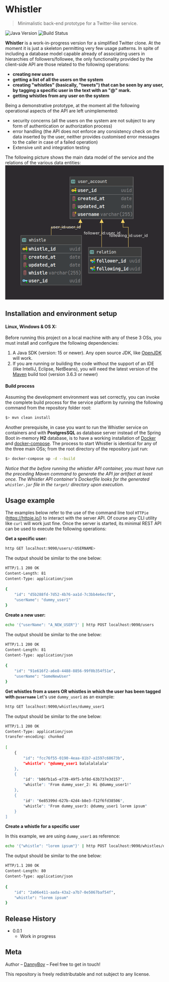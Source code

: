 # Whistler

> Minimalistic back-end prototype for a Twitter-like service.

![Java Version][java-image]
![Build Status][spring-image]

**Whistler** is a work-in-progress version for a simplified Twitter clone. At the moment it is just a skeleton
permitting very few usage patterns. In spite of including a database model capable already of associating
users in hierarchies of followers/followee, the only functionality provided by the client-side API are those
related to the following operations:

- **creating new users**
- **getting a list of all the users on the system**
- **creating "whistles" (basically, "tweets") that can be seen by any user, by tagging a specific user in the
  text with an "@" mark.**
- **getting whistles from any user on the system**

Being a demonstrative prototype, at the moment all the following operational aspects of the API are left
unimplemented:

- security concerns (all the users on the system are not subject to any form of authentication or
  authorization process)
- error handling (the API does not enforce any consistency check on the data inserted by the user, neither
  provides customised error messages to the caller in case of a failed operation)
- Extensive unit and integration testing

The following picture shows the main data model of the service and the relations of the various data entities:
![](whistler_db_0.1.png)

## Installation and environment setup

#### Linux, Windows & OS X:

Before running this project on a local machine with any of these 3 OSs, you must install and configure the
following dependencies:

1. A Java SDK (version: 15 or newer). Any open source JDK, like [OpenJDK] will work.
2. If you are running or building the code without the support of an IDE (like IntelliJ, Eclipse, NetBeans),
   you will need the latest version of the [Maven] build tool (version 3.6.3 or newer)

#### Build process

Assuming the development environment was set correctly, you can invoke the complete build process for the
service platform by running the following command from the repository folder root:

```sh
$> mvn clean install
```

Another prerequisite, in case you want to run the Whistler service on containers and with **PostgresSQL** as
database server instead of the Spring Boot in-memory **H2** database, is to have a working installation of
[Docker][Docker] and [docker-compose][docker-compose]. The process to start Whistler is identical for any of
the three main OSs; from the root directory of the repository just run:

```sh
$> docker-compose up -d --build
```

_Notice that the before running the whistler API container, you must have run the preceding Maven command to
generate the API jar artifact at least once. The Whistler API container's Dockerfile looks for the
generated `whistler.jar` file in the `target/` directory upon execution._

## Usage example

The examples below refer to the use of the command line tool `HTTPie` (https://httpie.io/)
to interact with the server API. Of course any CLI utility like `curl`
will work just fine. Once the server is started, its minimal REST API can be used to execute the following
operations:

**Get a specific user:**

```sh
http GET localhost:9090/users/<USERNAME>
```

The output should be similar to the one below:

```sh
HTTP/1.1 200 OK
Content-Length: 81
Content-Type: application/json

{
    "id": "d5b288fd-7d52-4b76-aa1d-7c3bb4e6ecf8",
    "userName": "dummy_user1"
}
```

**Create a new user:**

```sh
echo '{"userName": "A_NEW_USER"}' | http POST localhost:9090/users
```

The output should be similar to the one below:

```sh
HTTP/1.1 200 OK
Content-Length: 81
Content-Type: application/json

{
    "id": "91e616f2-a6e8-4488-8856-99f0b354f51e",
    "userName": "SomeNewUser"
}
```

**Get whistles from a users OR whistles in which the user has been tagged with `@username`**
Let's use `dummy_user1` as an example:

```sh
http GET localhost:9090/whistles/dummy_user1
```

The output should be similar to the one below:

```sh
HTTP/1.1 200 OK
Content-Type: application/json
transfer-encoding: chunked

[
    {
        "id": "fcc76f55-0190-4eaa-81b7-a1597c68673b",
        "whistle": "@dummy_user1 balalalalala"
    },
    {
        "id": "b86fb1a5-e739-49f5-bf8d-63b737e3d157",
        "whistle": "From dummy_user_2: Hi @dummy_user1!"
    },
    {
        "id": "6e85399d-627b-42d4-b8e3-f12f6fd38506",
        "whistle": "From dummy_user3: @dummy_user1 lorem ipsum"
    }
]
```

**Create a whistle for a specific user**

In this example, we are using `dummy_user1` as reference:

```sh
echo '{"whistle": "lorem ipsum"}' | http POST localhost:9090/whistles/dummy_user1
```

The output should be similar to the one below:

```sh
HTTP/1.1 200 OK
Content-Length: 80
Content-Type: application/json

{
    "id": "2a06e411-aada-43a2-a7b7-0e5067baf54f",
    "whistle": "lorem ipsum"
}
```

## Release History

* 0.0.1
    * Work in progress
    
## Meta

Author – [DannyBoy](https://www.linkedin.com/in/dannyboy/) – Feel free to get in touch!

This repository is freely redistributable and not subject to any license.


[java-image]: https://img.shields.io/static/v1?label=Java&message=15&color=blue&style=flat-square

[spring-image]: https://img.shields.io/static/v1?label=Spring%20Boot&message=v2.4.1&color=green&style=flat-square

[Docker]: https://docs.docker.com/engine/install/

[docker-compose]: https://docs.docker.com/compose/install/

[OpenJDK]: https://openjdk.java.net/

[Maven]: https://maven.apache.org/